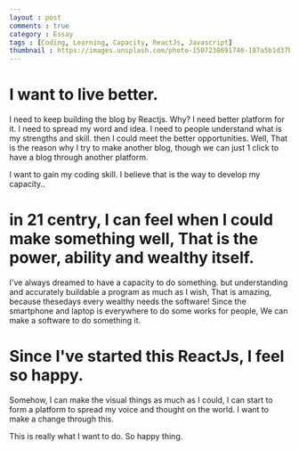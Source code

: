 ```yaml
---
layout : post
comments : true
category : Essay
tags : [Coding, Learning, Capacity, ReactJs, Javascript]
thumbnail : https://images.unsplash.com/photo-1507238691740-187a5b1d37b8?ixlib=rb-1.2.1&ixid=eyJhcHBfaWQiOjEyMDd9&auto=format&fit=crop&w=693&q=80
---
```


 

# I want to live better.

I need to keep building the blog by Reactjs. Why? I need better platform for it.
I need to spread my word and idea. I need to people understand what is my strengths and skill. then I could meet the better opportunities.
Well, That is the reason why I try to make another blog, though we can just 1 click to have a blog through another platform.

I want to gain my coding skill.
I believe that is the way to develop my capacity..


# in 21 centry, I can feel when I could make something well, That is the power, ability and wealthy itself.
I've always dreamed to have a capacity to do something.
but understanding and accurately buildable a program as much as I wish,
That is amazing, because thesedays every wealthy needs the software! Since the smartphone and laptop is everywhere to do some works for people,
We can make a software to do something it.


# Since I've started this ReactJs, I feel so happy.
Somehow, I can make the visual things as much as I could,
I can start to form a platform to spread my voice and thought on the world.
I want to make a change through this.

This is really what I want to do.
So happy thing.

